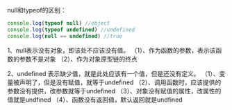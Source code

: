 null和typeof的区别：

```javascript
console.log(typeof null) //object
console.log(typeof undefined) //undefined
console.log(null == undefined) //true

```

1、null表示没有对象，即该处不应该没有值。
    （1）、作为函数的参数，表示该函数的参数不是对象
    （2）、作为对象原型链的终点

2、undefined 表示缺少值，就是此处应该有一个值，但是还没有定义。
    （1）、变量被声明了，但是没有赋值，就等于undefined
    （2）、调用函数时，应该提供的参数没有提供，改参数就等于undefined
    （3）、对象没有赋值的属性，改属性的值就是undfined
    （4）、函数没有返回值，默认返回就是undfined